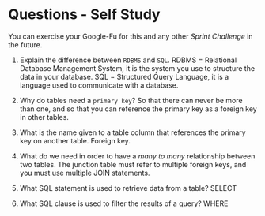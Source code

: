 # Questions - Self Study

You can exercise your Google-Fu for this and any other _Sprint Challenge_ in the future.

1.  Explain the difference between `RDBMS` and `SQL`.
        RDBMS = Relational Database Management System, it is the system you use to structure the data in your database.
        SQL = Structured Query Language, it is a language used to communicate with a database.


1.  Why do tables need a `primary key`?
        So that there can never be more than one, and so that you can reference the primary key as a foreign key in other tables.


1.  What is the name given to a table column that references the primary key
    on another table.
        Foreign key.


1.  What do we need in order to have a _many to many_ relationship between two
    tables.
        The junction table must refer to multiple foreign keys, and you must use multiple JOIN statements.


1.  What SQL statement is used to retrieve data from a table?
        SELECT


1.  What SQL clause is used to filter the results of a query?
        WHERE
